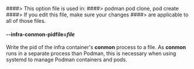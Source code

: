 ####> This option file is used in:
####>   podman pod clone, pod create
####> If you edit this file, make sure your changes
####> are applicable to all of those files.
#### **--infra-conmon-pidfile**=*file*

Write the pid of the infra container's **conmon** process to a file. As **conmon** runs in a separate process than Podman, this is necessary when using systemd to manage Podman containers and pods.
